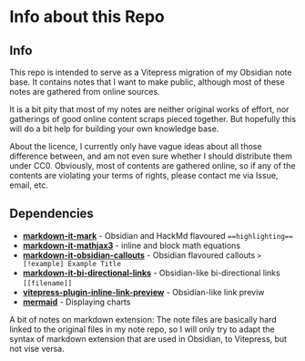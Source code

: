 Info about this Repo
===

## Info
This repo is intended to serve as a Vitepress migration of my Obsidian note base. 
It contains notes that I want to make public, although most of these notes are gathered from online sources.

It is a bit pity that most of my notes are neither original works of effort, nor gatherings of good online content scraps pieced together.
But hopefully this will do a bit help for building your own knowledge base.

About the licence, I currently only have vague ideas about all those difference between, and am not even sure whether I should distribute them under CC0.
Obviously, most of contents are gathered online, so if any of the contents are violating your terms of rights, please contact me via Issue, email, etc.


## Dependencies
- [**markdown-it-mark**](https://github.com/markdown-it/markdown-it-mark) - Obsidian and HackMd flavoured `==highlighting==`
- [**markdown-it-mathjax3**](https://github.com/tani/markdown-it-mathjax3) - inline and block math equations
- [**markdown-it-obsidian-callouts**](https://github.com/ebullient/markdown-it-obsidian-callouts) - Obsidian flavoured callouts `> [!example] Example Title`
- [**markdown-it-bi-directional-links**](https://github.com/nolebase/integrations) - Obsidian-like bi-directional links `[[filename]]`
- [**vitepress-plugin-inline-link-preview**](https://github.com/nolebase/integrations) - Obsidian-like link previw
- [**mermaid**](https://mermaid.js.org/) - Displaying charts

A bit of notes on markdown extension: The note files are basically hard linked to the original files in my note repo, so I will only try to adapt the syntax of markdown extension that are used in Obsidian, to Vitepress, but not vise versa.
